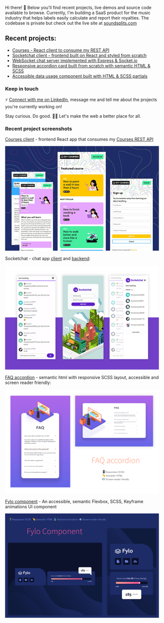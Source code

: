 Hi there! :monocle_face:
Below you'll find recent projects, live demos and source code available to browse. Currently, I'm building a SaaS product for the music industry that helps labels easily calculate and report their royalties. The codebase is private but check out the live site at [soundsplits.com](https://www.soundsplits.com)

## Recent projects: 
- [Courses - React client to consume my REST API](https://github.com/xyeres/courses-client)
- [Socketchat client - frontend built on React and styled from scratch](https://github.com/xyeres/socketchat-client)
- [WebSocket chat server implemented with Express & Socket.io](https://github.com/xyeres/socketchat-server)
- [Responsive accordion card built from scratch with semantic HTML & SCSS](https://github.com/xyeres/faq-accordion-card-main)
- [Accessible data usage component built with HTML & SCSS partials](https://github.com/xyeres/fylo-component)

### Keep in touch
⚡ [Connect with me on LinkedIn](https://www.linkedin.com/in/mxcarr/), message me and tell me about the projects you're currently working on!

Stay curious. Do good. 🔭✨ Let's make the web a better place for all.

### Recent project screenshots
[Courses client](https://github.com/xyeres/courses-client) - frontend React app that consumes my [Courses REST API](https://github.com/xyeres/courses-api)

[![](./screen-diy-courses.jpg)](https://github.com/xyeres/courses-client)

Socketchat - chat app [client](https://github.com/xyeres/socketchat-client) and [backend](https://github.com/xyeres/socketchat-server):

[![](./screen-feature-md.png)](https://github.com/xyeres/socketchat-client)

[FAQ accordion](https://github.com/xyeres/faq-accordion-card-main) - semantic html with responsive SCSS layout, accessible and screen reader friendly:

[![](./screen-faq-card.png)](https://github.com/xyeres/faq-accordion-card-main)

[Fylo component](https://github.com/xyeres/fylo-component) - An accessible, semantic Flexbox, SCSS, Keyframe animations UI component

[![](./screen-fylo-component.jpg)](https://github.com/xyeres/fylo-component)



<!--
- 🔭 I’m currently working on ...
- 🌱 I’m currently learning ...
- 👯 I’m looking to collaborate on ...
- 🤔 I’m looking for help with ...
- 💬 Ask me about ...
- 📫 How to reach me: ...
- 😄 Pronouns: ...
- ⚡ Fun fact: ...
-->
